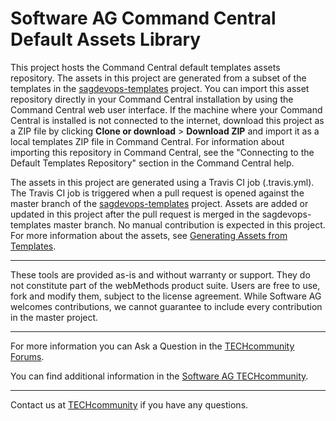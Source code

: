 # Software AG Command Central Default Assets Library

This project hosts the Command Central default templates assets repository. The assets in this project are generated from a subset of the templates in the [sagdevops-templates](https://github.com/SoftwareAG/sagdevops-templates) project. You can import this asset repository directly in your Command Central installation by using the Command Central web user interface. If the machine where your Command Central is installed is not connected to the internet, download this project as a ZIP file by clicking **Clone or download** > **Download ZIP** and import it as a local templates ZIP file in Command Central. For information about importing this repository in Command Central, see the "Connecting to the Default Templates Repository" section in the Command Central help.

The assets in this project are generated using a Travis CI job (.travis.yml). The Travis CI job is triggered when a pull request is opened against the master branch of the [sagdevops-templates](https://github.com/SoftwareAG/sagdevops-templates) project. Assets are added or updated in this project after the pull request is merged in the sagdevops-templates master branch. No manual contribution is expected in this project. For more information about the assets, see [Generating Assets from Templates](https://github.com/SoftwareAG/sagdevops-templates/wiki/Generating-Assets-from-composite-templates).


______________________
These tools are provided as-is and without warranty or support. They do not constitute part of the webMethods product suite. Users are free to use, fork and modify them, subject to the license agreement. While Software AG welcomes contributions, we cannot guarantee to include every contribution in the master project.	
______________________
For more information you can Ask a Question in the [TECHcommunity Forums](https://tech.forums.softwareag.com/tags/c/forum/1/Command-Central).

You can find additional information in the [Software AG TECHcommunity](https://tech.forums.softwareag.com/tag/command-central).
_______________________

Contact us at [TECHcommunity](mailto:technologycommunity@softwareag.com?subject=Github/SoftwareAG) if you have any questions.

